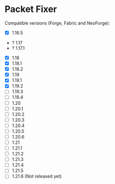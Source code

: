 # Packet Fixer


Compatible versions (Forge, Fabric and NeoForge):
- [x] 1.16.5
- ? 1.17
- ? 1.17.1
- [x] 1.18
- [x] 1.18.1
- [x] 1.18.2
- [x] 1.19
- [x] 1.19.1
- [x] 1.19.2
- [ ] 1.19.3
- [ ] 1.19.4
- [ ] 1.20
- [ ] 1.20.1
- [ ] 1.20.2
- [ ] 1.20.3
- [ ] 1.20.4
- [ ] 1.20.5
- [ ] 1.20.6
- [ ] 1.21
- [ ] 1.21.1
- [ ] 1.21.2
- [ ] 1.21.3
- [ ] 1.21.4
- [ ] 1.21.5
- [ ] 1.21.6 (Not released yet)